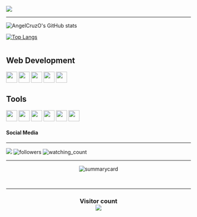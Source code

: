 ![](Banner-github.gif)

 ------------------------------------------

![AngelCruzO's GitHub stats](https://github-readme-stats.vercel.app/api?username=angelcruzo&show_icons=true&theme=gotham&include_all_commits=true&count_private=true)

[![Top Langs](https://github-readme-stats.vercel.app/api/top-langs/?username=angelcruzo&layout=compact&theme=dracula)](https://github.com/anuraghazra/github-readme-stats)

<div style="display: inline-block;">
	<h2>Web Development</h2>
	<img width="30" height="30" src="https://cdn.jsdelivr.net/gh/devicons/devicon/icons/html5/html5-original-wordmark.svg" />
	<img width="30" height="30" src="https://cdn.jsdelivr.net/gh/devicons/devicon/icons/css3/css3-original-wordmark.svg" />
	<img width="30" height="30" src="https://cdn.jsdelivr.net/gh/devicons/devicon/icons/filezilla/filezilla-plain.svg" />
	<img width="30" height="30" src="https://cdn.jsdelivr.net/gh/devicons/devicon/icons/mysql/mysql-original-wordmark.svg" />
	<img width="30" height="30" src="https://cdn.jsdelivr.net/gh/devicons/devicon/icons/php/php-original.svg" />
	<h2>Tools</h2>
	<img width="30" height="30" src="https://cdn.jsdelivr.net/gh/devicons/devicon/icons/arduino/arduino-original-wordmark.svg" />
	<img width="30" height="30" src="https://cdn.jsdelivr.net/gh/devicons/devicon/icons/c/c-original.svg" />
	<img width="30" height="30" src="https://cdn.jsdelivr.net/gh/devicons/devicon/icons/cplusplus/cplusplus-line.svg" />
	<img width="30" height="30" src="https://cdn.jsdelivr.net/gh/devicons/devicon/icons/java/java-original.svg" />
	<img width="30" height="30" src="https://cdn.jsdelivr.net/gh/devicons/devicon/icons/matlab/matlab-original.svg" />
	<img width="30" height="30" src="https://cdn.jsdelivr.net/gh/devicons/devicon/icons/python/python-original.svg" />

</div>

#### Social Media
 --------------------------------------------
<div style="display: inline-block;">
	<a href="https://www.linkedin.com/in/angel-cruz-olvera-b7907427" target="_blank"><img src="https://img.shields.io/badge/LinkedIn-0077B5?style=for-the-badge&logo=linkedin&logoColor=white"></a>
	<img alt="followers" title="Follow me on Github" src="https://img.shields.io/github/followers/angelcruzo?color=236ad3&style=for-the-badge&logo=github&label=Follow"/>
	<img src="https://komarev.com/ghpvc/?username=angelcruzo&color=brightgreen" alt="watching_count" />
</div>

----------------------------------------------

<p align="center"><img src="https://github-profile-summary-cards.vercel.app/api/cards/profile-details?username=angelcruzo&theme=github_dark" alt="summarycard"/> </p>
<!-- <br> -->
<!-- <br> -->
<br>
<hr />
<h3 align="center">

</h3>
<h3 align="center"> 
  Visitor count <br>
  <img src="https://profile-counter.glitch.me/angelcruzo/count.svg" />
</h3>


